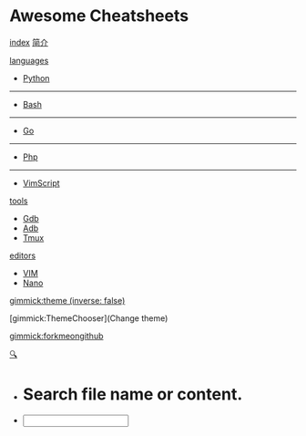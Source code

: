 # Awesome Cheatsheets


[index](index.md)
[简介](README.md)



[languages]()

 * [Python](languages/python.md)
  - - - -
 * [Bash](languages/bash.md)
  - - - -
 * [Go](languages/golang.md)
  - - - -
 * [Php](languages/php.md)
  - - - -
 * [VimScript](languages/vimscript.md) 


[tools]()

  * [Gdb](tools/gdb.md)
  * [Adb](tools/adb.md)
  * [Tmux](tools/tmux.md)


[editors](editors)

  * [VIM](editors/vim.md)
  * [Nano](editors/nano.md)


[gimmick:theme (inverse: false)](spacelab)

[gimmick:ThemeChooser](Change theme)


<!-- counter pixel for counting visitors -->
<!-- <img src="http://stats.markdown.io/mdwiki_info.gif" style="display:none;"/> -->

<script type="text/javascript">

  var _gaq = _gaq || [];
  _gaq.push(['_setAccount', 'UA-44627253-1']);
  _gaq.push(['_trackPageview']);

  (function() {
    var ga = document.createElement('script'); ga.type = 'text/javascript'; ga.async = true;
    ga.src = ('https:' == document.location.protocol ? 'https://ssl' : 'http://www') + '.google-analytics.com/ga.js';
    var s = document.getElementsByTagName('script')[0]; s.parentNode.insertBefore(ga, s);
  })();

</script>

[gimmick:forkmeongithub](https://github.com/lzw9560/awesome-cheatsheets)


<!-- [gimmick:theme (inverse: true)](bootstrap) -->

[🔍]()

 * # Search file name or content.
 * [<input id="search_input" type="text"/>](#)
